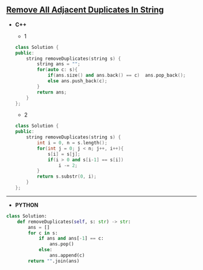 ## [Remove All Adjacent Duplicates In String](https://leetcode.com/problems/remove-all-adjacent-duplicates-in-string/)

* **C++**
 
  * 1
  ```cpp
  class Solution {
  public:
      string removeDuplicates(string s) {
          string ans = "";
          for(auto c: s){
              if(ans.size() and ans.back() == c)  ans.pop_back();
              else ans.push_back(c);
          }
          return ans;
      }
  };
  ```
  
  * 2
  ```cpp
  class Solution {
  public:
      string removeDuplicates(string s) {
          int i = 0, n = s.length();
          for(int j = 0; j < n; j++, i++){
              s[i] = s[j];
              if(i > 0 and s[i-1] == s[i])    
                  i -= 2;
          }
          return s.substr(0, i);
      }
  };
  ```
<hr>

* **PYTHON**
```py
class Solution:
    def removeDuplicates(self, s: str) -> str:
        ans = []
        for c in s:
            if ans and ans[-1] == c:
                ans.pop()
            else:
                ans.append(c)
        return "".join(ans)
        
```
